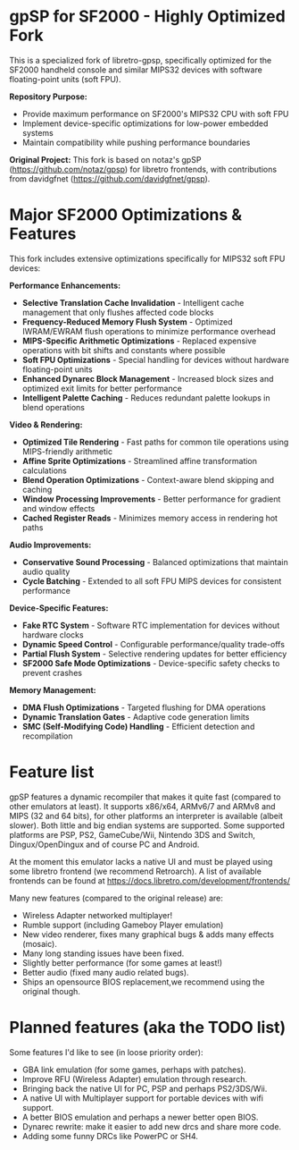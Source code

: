 
gpSP for SF2000 - Highly Optimized Fork
========================================

This is a specialized fork of libretro-gpsp, specifically optimized for the SF2000 handheld console and similar MIPS32 devices with software floating-point units (soft FPU).

**Repository Purpose:**
- Provide maximum performance on SF2000's MIPS32 CPU with soft FPU
- Implement device-specific optimizations for low-power embedded systems
- Maintain compatibility while pushing performance boundaries

**Original Project:**
This fork is based on notaz's gpSP (https://github.com/notaz/gpsp) for libretro
frontends, with contributions from davidgfnet (https://github.com/davidgfnet/gpsp).

Major SF2000 Optimizations & Features
======================================

This fork includes extensive optimizations specifically for MIPS32 soft FPU devices:

**Performance Enhancements:**
- **Selective Translation Cache Invalidation** - Intelligent cache management that only flushes affected code blocks
- **Frequency-Reduced Memory Flush System** - Optimized IWRAM/EWRAM flush operations to minimize performance overhead
- **MIPS-Specific Arithmetic Optimizations** - Replaced expensive operations with bit shifts and constants where possible
- **Soft FPU Optimizations** - Special handling for devices without hardware floating-point units
- **Enhanced Dynarec Block Management** - Increased block sizes and optimized exit limits for better performance
- **Intelligent Palette Caching** - Reduces redundant palette lookups in blend operations

**Video & Rendering:**
- **Optimized Tile Rendering** - Fast paths for common tile operations using MIPS-friendly arithmetic
- **Affine Sprite Optimizations** - Streamlined affine transformation calculations
- **Blend Operation Optimizations** - Context-aware blend skipping and caching
- **Window Processing Improvements** - Better performance for gradient and window effects
- **Cached Register Reads** - Minimizes memory access in rendering hot paths

**Audio Improvements:**
- **Conservative Sound Processing** - Balanced optimizations that maintain audio quality
- **Cycle Batching** - Extended to all soft FPU MIPS devices for consistent performance

**Device-Specific Features:**
- **Fake RTC System** - Software RTC implementation for devices without hardware clocks
- **Dynamic Speed Control** - Configurable performance/quality trade-offs
- **Partial Flush System** - Selective rendering updates for better efficiency
- **SF2000 Safe Mode Optimizations** - Device-specific safety checks to prevent crashes

**Memory Management:**
- **DMA Flush Optimizations** - Targeted flushing for DMA operations
- **Dynamic Translation Gates** - Adaptive code generation limits
- **SMC (Self-Modifying Code) Handling** - Efficient detection and recompilation

Feature list
============

gpSP features a dynamic recompiler that makes it quite fast (compared to other
emulators at least). It supports x86/x64, ARMv6/7 and ARMv8 and MIPS (32 and 64
bits), for other platforms an interpreter is available (albeit slower). Both
little and big endian systems are supported. Some supported platforms are PSP,
PS2, GameCube/Wii, Nintendo 3DS and Switch, Dingux/OpenDingux and of course
PC and Android.

At the moment this emulator lacks a native UI and must be played using some
libretro frontend (we recommend Retroarch). A list of available frontends can
be found at https://docs.libretro.com/development/frontends/

Many new features (compared to the original release) are:

 - Wireless Adapter networked multiplayer!
 - Rumble support (including Gameboy Player emulation)
 - New video renderer, fixes many graphical bugs & adds many effects (mosaic).
 - Many long standing issues have been fixed.
 - Slightly better performance (for some games at least!)
 - Better audio (fixed many audio related bugs).
 - Ships an opensource BIOS replacement,we recommend using the original though.

Planned features (aka the TODO list)
====================================

Some features I'd like to see (in loose priority order):

 - GBA link emulation (for some games, perhaps with patches).
 - Improve RFU (Wireless Adapter) emulation through research.
 - Bringing back the native UI for PC, PSP and perhaps PS2/3DS/Wii.
 - A native UI with Multiplayer support for portable devices with wifi support.
 - A better BIOS emulation and perhaps a newer better open BIOS.
 - Dynarec rewrite: make it easier to add new drcs and share more code.
 - Adding some funny DRCs like PowerPC or SH4.


